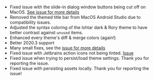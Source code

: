 - Fixed issue with the slide-in dialog window buttons being cut off on MacOS. [See issue for more details](https://github.com/doki-theme/doki-theme-jetbrains/issues/283)
- Removed the themed title bar from MacOS Android Studio due to compatibility issues.
- Adjusted the syntax coloring of the Ishtar dark & Rory theme to have better contrast against `unused` items.
- Enhanced every theme's diff & merge colors (again!)
- Better 2020.3 support
- Many small fixes, see the [issue for more details](https://github.com/doki-theme/doki-theme-jetbrains/issues/279)
- Fixed issue with Jetbrains action icons not being tinted. [Issue](https://github.com/doki-theme/doki-theme-jetbrains/issues/277)
- Fixed issue when trying to persist/load theme settings. Thank you for reporting the issue.
- Fixed issue with persisting assets locally. Thank you for reporting the issue!